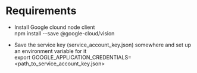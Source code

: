 # Requirements

- Install Google clound node client  
npm install --save @google-cloud/vision  

- Save the service key (service_account_key.json) somewhere and set up an environment variable for it  
export GOOGLE_APPLICATION_CREDENTIALS=<path_to_service_account_key.json>
